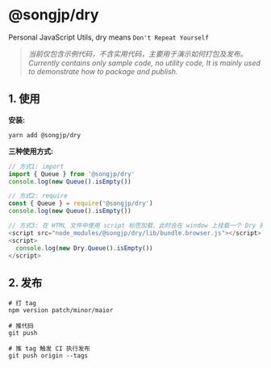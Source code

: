 # @songjp/dry

Personal JavaScript Utils, dry means `Don't Repeat Yourself`

> *当前仅包含示例代码，不含实用代码，主要用于演示如何打包及发布。*  
> *Currently contains only sample code, no utility code, It is mainly used to demonstrate how to package and publish.*


## 1. 使用

**安装:**
```shell
yarn add @songjp/dry
```

**三种使用方式:**
```js
// 方式1: import
import { Queue } from '@songjp/dry'
console.log(new Queue().isEmpty())

// 方式2: require
const { Queue } = require('@songjp/dry')
console.log(new Queue().isEmpty())

// 方式3: 在 HTML 文件中使用 script 标签加载，此时会在 window 上挂载一个 Dry 的变量，比如
<script src="node_modules/@songjp/dry/lib/bundle.browser.js"></script>
<script>
  console.log(new Dry.Queue().isEmpty())
</script>
```

## 2. 发布

```shell
# 打 tag
npm version patch/minor/maior

# 推代码
git push

# 推 tag 触发 CI 执行发布
git push origin --tags
```